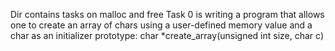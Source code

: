 Dir contains tasks on malloc and free
Task 0 is writing a program that allows one to create an array of chars using a user-defined memory value and a char as an initializer
prototype: char *create_array(unsigned int size, char c)

